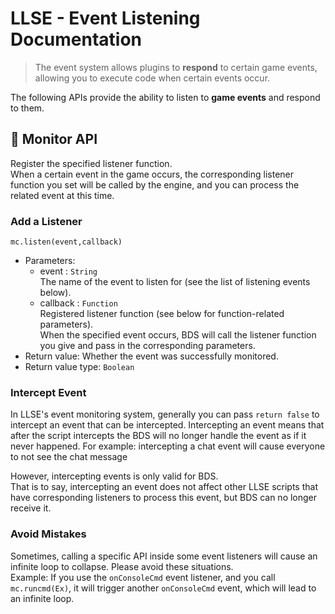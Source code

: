 # LLSE - Event Listening Documentation

> The event system allows plugins to **respond** to certain game events, allowing you to execute code when certain events occur.

The following APIs provide the ability to listen to **game events** and respond to them.

## 🔔 Monitor API

Register the specified listener function.  
When a certain event in the game occurs, the corresponding listener function you set will be called by the engine, and you can process the related event at this time.

### Add a Listener

`mc.listen(event,callback)`

- Parameters: 
  - event : `String`  
    The name of the event to listen for (see the list of listening events below).
  - callback : `Function`  
    Registered listener function (see below for function-related parameters).  
    When the specified event occurs, BDS will call the listener function you give and pass in the corresponding parameters.
- Return value: Whether the event was successfully monitored.
- Return value type: `Boolean` 

### Intercept Event

In LLSE's event monitoring system, generally you can pass `return false` to intercept an event that can be intercepted. Intercepting an event means that after the script intercepts the BDS will no longer handle the event as if it never happened.
For example: intercepting a chat event will cause everyone to not see the chat message

However, intercepting events is only valid for BDS.  
That is to say, intercepting an event does not affect other LLSE scripts that have corresponding listeners to process this event, but BDS can no longer receive it.

### Avoid Mistakes

Sometimes, calling a specific API inside some event listeners will cause an infinite loop to collapse. Please avoid these situations.  
Example: If you use the `onConsoleCmd` event listener, and you call `mc.runcmd(Ex)`, it will trigger another `onConsoleCmd` event, which will lead to an infinite loop.